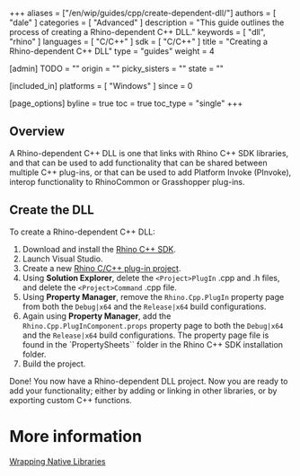 +++
aliases = ["/en/wip/guides/cpp/create-dependent-dll/"]
authors = [ "dale" ]
categories = [ "Advanced" ]
description = "This guide outlines the process of creating a Rhino-dependent C++ DLL."
keywords = [ "dll", "rhino" ]
languages = [ "C/C++" ]
sdk = [ "C/C++" ]
title = "Creating a Rhino-dependent C++ DLL"
type = "guides"
weight = 4

[admin]
TODO = ""
origin = ""
picky_sisters = ""
state = ""

[included_in]
platforms = [ "Windows" ]
since = 0

[page_options]
byline = true
toc = true
toc_type = "single"
+++

 
## Overview

A Rhino-dependent C++ DLL is one that links with Rhino C++ SDK libraries, and that can be used to add functionality that can be shared between multiple C++ plug-ins, or that can be used to add Platform Invoke (PInvoke), interop functionality to RhinoCommon or Grasshopper plug-ins.

## Create the DLL

To create a Rhino-dependent C++ DLL:

1. Download and install the [Rhino C++ SDK](https://developer.rhino3d.com/guides/cpp/installing-tools-windows/).
1. Launch Visual Studio.
1. Create a new [Rhino C/C++ plug-in project](https://developer.rhino3d.com/guides/cpp/your-first-plugin-windows/).
1. Using **Solution Explorer**, delete the `<Project>PlugIn` .cpp and .h files, and delete the `<Project>Command` .cpp file.
1. Using **Property Manager**, remove the `Rhino.Cpp.PlugIn` property page from both the `Debug|x64` and the `Release|x64` build configurations.
1. Again using **Property Manager**, add the `Rhino.Cpp.PlugInComponent.props` property page to both the `Debug|x64` and the `Release|x64` build configurations. The property page file is found in the `PropertySheets`` folder in the Rhino C++ SDK installation folder.
1. Build the project.

Done! You now have a Rhino-dependent DLL project. Now you are ready to add your functionality; either by adding or linking in other libraries, or by exporting custom C++ functions.

# More information

[Wrapping Native Libraries](https://developer.rhino3d.com/guides/rhinocommon/wrapping-native-libraries/)
